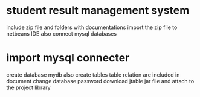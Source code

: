 # student result management system
include zip file and folders with documentations
import the zip file to netbeans IDE
also connect mysql databases
# import mysql connecter 
create database mydb also create tables
table relation are included in document
change database password
download jtable jar file and attach to the project library
